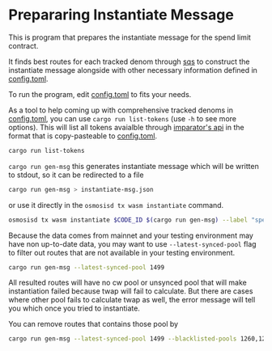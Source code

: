 # Prepararing Instantiate Message

This is program that prepares the instantiate message for the spend limit contract.

It finds best routes for each tracked denom through [sqs](https://github.com/osmosis-labs/sqs) to construct the instantiate message alongside with other necessary information defined in [config.toml](./config.toml).

To run the program, edit [config.toml](./config.toml) to fits your needs.

As a tool to help coming up with comprehensive tracked denoms in [config.toml](./config.toml), you can use `cargo run list-tokens` (use `-h` to see more options).
This will list all tokens avaialble through [imparator's api](https://api-osmosis.imperator.co/swagger/) in the format that is copy-pasteable to [config.toml](./config.toml).

```bash
cargo run list-tokens
```

`cargo run gen-msg` this generates instantiate message which will be written to stdout, so it can be redirected to a file

```bash
cargo run gen-msg > instantiate-msg.json
```

or use it directly in the `osmosisd tx wasm instantiate` command.

```bash
osmosisd tx wasm instantiate $CODE_ID $(cargo run gen-msg) --label "spend-limit" --no-admin --gas-prices 0.25uosmo --gas auto --gas-adjustment 1.5 --from $ACCOUNT
```

Because the data comes from mainnet and your testing environment may have non up-to-date data, you may want to use `--latest-synced-pool` flag to filter out routes that are not available in your testing environment.

```bash
cargo run gen-msg --latest-synced-pool 1499
```

All resulted routes will have no cw pool or unsynced pool that will make instantiation failed because twap will fail to calculate. But there are cases where other pool fails to calculate twap as well, the error message will tell you which once you tried to instantiate.

You can remove routes that contains those pool by

```bash
cargo run gen-msg --latest-synced-pool 1499 --blacklisted-pools 1260,1275,1066
```
